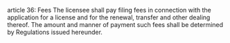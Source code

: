article 36: Fees
The licensee shall pay filing fees in connection with the application for a license and for the renewal, transfer and other dealing thereof. The amount and manner of payment such fees shall be determined by Regulations issued hereunder. 
<ul>
</ul>